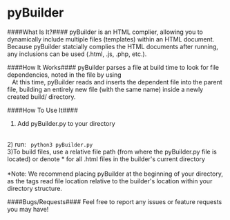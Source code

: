 # pyBuilder
####What Is It?####
pyBuilder is an HTML complier, allowing you to dynamically include multiple files (templates) within an HTML document. Because pyBuilder statcially complies the HTML documents after running, any inclusions can be used (.html, .js, .php, etc.).

####How It Works####
pyBuilder parses a file at build time to look for file dependencies, noted in the file by using
<code>
  <include file="path/to/file[.html][.js][.php]"></include>
</code>
At this time, pyBuilder reads and inserts the dependent file into the parent file, building an entirely new file (with the same name) inside a newly created build/ directory.

####How To Use It####
1) Add pyBuilder.py to your directory
<br>
2) run:
<code> python3 pyBuilder.py </code>
<br>
3)To build files, use a relative file path (from where the pyBuilder.py file is located) or denote * for all .html files in the builder's current directory
<br><br>
*Note: We recommend placing pyBuilder at the beginning of your directory, as the <include> tags read file location relative to the builder's location within your directory structure.

####Bugs/Requests####
Feel free to report any issues or feature requests you may have!
